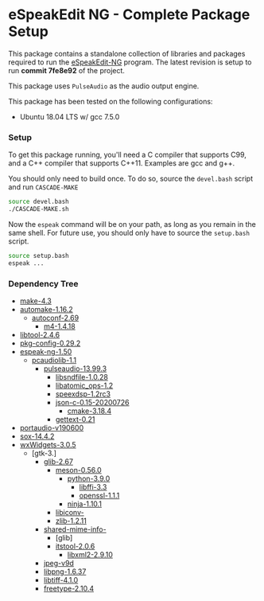 # eSpeakEdit NG - Complete Package Setup

This package contains a standalone collection of libraries and packages required to run the [eSpeakEdit-NG](https://github.com/valdisvi/espeak-ng-espeakedit) program. The latest revision is setup to run **commit 7fe8e92** of the project.

This package uses `PulseAudio` as the audio output engine.

This package has been tested on the following configurations:
* Ubuntu 18.04 LTS w/ gcc 7.5.0

### Setup

To get this package running, you'll need a C compiler that supports C99, and a C++ compiler that supports C++11. Examples are gcc and g++.

You should only need to build once. To do so, source the `devel.bash` script and run `CASCADE-MAKE`

``` bash
source devel.bash
./CASCADE-MAKE.sh
```

Now the `espeak` command will be on your path, as long as you remain in the same shell. For future use, you should only have to source the `setup.bash` script.

```bash
source setup.bash
espeak ...
```

### Dependency Tree

* [make-4.3](https://www.gnu.org/software/make/)
* [automake-1.16.2](https://www.gnu.org/software/automake/)
    * [autoconf-2.69](https://www.gnu.org/software/autoconf/autoconf.html)
        * [m4-1.4.18](https://www.gnu.org/software/m4/m4.html)
* [libtool-2.4.6](https://www.gnu.org/software/libtool/)
* [pkg-config-0.29.2](https://www.freedesktop.org/wiki/Software/pkg-config/)
* [espeak-ng-1.50](https://github.com/espeak-ng/espeak-ng)
    * [pcaudiolib-1.1](https://github.com/espeak-ng/pcaudiolib/)
        * [pulseaudio-13.99.3](https://www.freedesktop.org/wiki/Software/PulseAudio/Download/)
            * [libsndfile-1.0.28](http://www.mega-nerd.com/libsndfile/)
            * [libatomic_ops-1.2](https://github.com/ivmai/libatomic_ops)
            * [speexdsp-1.2rc3](https://www.speex.org/downloads/)
            * [json-c-0.15-20200726](https://github.com/json-c/json-c)
                * [cmake-3.18.4](https://cmake.org/download/)
            * [gettext-0.21](https://www.gnu.org/software/gettext/)
* [portaudio-v190600](http://portaudio.com/)
* [sox-14.4.2](http://sox.sourceforge.net)
* [wxWidgets-3.0.5](https://www.wxwidgets.org/downloads/)
    * [gtk-3.]
        * [glib-2.67](https://download.gnome.org/sources/glib/)
            * [meson-0.56.0](https://mesonbuild.com/)
                * [python-3.9.0](https://www.python.org)
                    * [libffi-3.3](https://github.com/libffi/libffi)
                    * [openssl-1.1.1](https://www.openssl.org)
                * [ninja-1.10.1](https://github.com/ninja-build/ninja)
            * [libiconv-](https://www.gnu.org/software/libiconv/)
            * [zlib-1.2.11](https://zlib.net)
        * [shared-mime-info-](https://gitlab.freedesktop.org/xdg/shared-mime-info/)
            * [glib]
            * [itstool-2.0.6](http://itstool.org)
                * [libxml2-2.9.10](http://www.xmlsoft.org)
        * [jpeg-v9d](https://ijg.org)
        * [libpng-1.6.37](http://www.libpng.org/pub/png/libpng.html)
        * [libtiff-4.1.0](http://www.simplesystems.org/libtiff/)
        * [freetype-2.10.4](https://freetype.org)